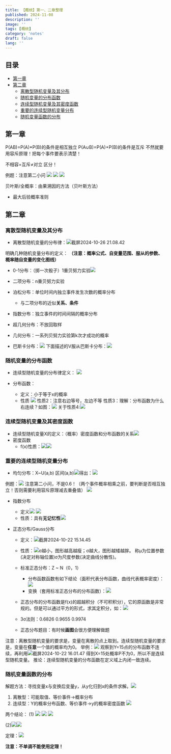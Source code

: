 ```yaml
---
title: 【概统】第一、二章整理
published: 2024-11-08
description: ''
image: ''
tags: [概统]
category: 'notes'
draft: false 
lang: ''
---
```

## 目录
* [第一章](#%E7%AC%AC%E4%B8%80%E7%AB%A0)
* [第二章](#%E7%AC%AC%E4%BA%8C%E7%AB%A0)
    + [离散型随机变量及其分布](#%E7%A6%BB%E6%95%A3%E5%9E%8B%E9%9A%8F%E6%9C%BA%E5%8F%98%E9%87%8F%E5%8F%8A%E5%85%B6%E5%88%86%E5%B8%83)
    + [随机变量的分布函数](#%E9%9A%8F%E6%9C%BA%E5%8F%98%E9%87%8F%E7%9A%84%E5%88%86%E5%B8%83%E5%87%BD%E6%95%B0)
    + [连续型随机变量及其密度函数](#%E8%BF%9E%E7%BB%AD%E5%9E%8B%E9%9A%8F%E6%9C%BA%E5%8F%98%E9%87%8F%E5%8F%8A%E5%85%B6%E5%AF%86%E5%BA%A6%E5%87%BD%E6%95%B0)
    + [重要的连续型随机变量分布](#%E9%87%8D%E8%A6%81%E7%9A%84%E8%BF%9E%E7%BB%AD%E5%9E%8B%E9%9A%8F%E6%9C%BA%E5%8F%98%E9%87%8F%E5%88%86%E5%B8%83)
    + [随机变量函数的分布](#%E9%9A%8F%E6%9C%BA%E5%8F%98%E9%87%8F%E5%87%BD%E6%95%B0%E7%9A%84%E5%88%86%E5%B8%83)
## 第一章
P(AB)=P(A)*P(B)的条件是相互独立
P(A∪B)=P(A)+P(B)的条件是互斥
不然就要用容斥原理！把每个事件要表示清楚！

不相容=互斥≠对立 区分！

例题：注意第二小问
![](/media/17295140889614/17296883392647.png)
![](/media/17295140889614/17296883615524.png)
![](/media/17295140889614/17296883725344.png)

贝叶斯/全概率：由果溯因的方法（贝叶斯方法）
* 最大后验概率准则

## 第二章
### 离散型随机变量及其分布
* 离散型随机变量的分布律：![截屏2024-10-26 21.08.42](/media/17295140889614/%E6%88%AA%E5%B1%8F2024-10-26%2021.08.42.png)

明确几种随机变量分布的定义：
**（注意：概率公式、自变量范围、服从的参数、概率随自变量的变化图线）**
* 0-1分布：（掷一次骰子）1重贝努力实验![](/media/17295140889614/17295156253357.png)

* 二项分布：n重贝努力实验
* 泊松分布：单位时间内独立事件发生次数的概率分布
    * 与二项分布的近似**关系、条件**
* 指数分布：独立事件的时间间隔的概率分布
* 超几何分布：不放回取样
* 几何分布：一系列贝努力实验第k次才成功的概率
* 巴斯卡分布：![](/media/17295140889614/17295150644928.png)
下面描述的V服从巴斯卡分布：![](/media/17295140889614/17295155232943.png)

### 随机变量的分布函数
* 连续型随机变量的分布律定义：
![](/media/17295140889614/17299482727672.png)

* 分布函数：
    * 定义：小于等于x的概率
    * 性质  ![](/media/17295140889614/17295157894422.png)
        性质2：注意右边等号，左边不等
        性质3：理解：分布函数为什么右连续？如图：![](/media/17295140889614/17295158823306.png)
关于性质4:![](/media/17295140889614/17295159323335.png)



### 连续型随机变量及其密度函数
* 连续型随机变量X的定义：（概率）密度函数和分布函数的关系![](/media/17295140889614/17295160809483.png)
* 密度函数
    * f(x)性质：![](/media/17295140889614/17295161687191.png)![](/media/17295140889614/17295161829296.png)

### 重要的连续型随机变量分布
* 均匀分布：X~U(a,b)    区间(a,b)![](/media/17295140889614/17295240152341.png)得出：![](/media/17295140889614/17295240247492.png)


例题：![](/media/17295140889614/17295794876086.png)
注意第二小问，不是0.6！（两个事件概率相乘之前，要判断是否相互独立！否则需要利用容斥原理减去重叠值）
![](/media/17295140889614/17295795144984.png)
* 指数分布
    * 定义![](/media/17295140889614/17295796372438.png)
![](/media/17295140889614/17295796478407.png)
    * 性质：具有**无记忆性**![](/media/17295140889614/17295801015985.png)

* 正态分布/Gauss分布
    * 定义：![截屏2024-10-22 15.14.45](/media/17295140889614/%E6%88%AA%E5%B1%8F2024-10-22%2015.14.45.png)
    * 性质：![](/media/17295140889614/17295812634979.png)σ越小，图形越高越瘦；σ越大，图形越矮越胖。
      称μ为位置参数(决定对称轴位置)σ为尺度参数(决定曲线分散性)。
    * 标准正态分布：Z ~ N（0，1）
        * 分布函数函数有如下结论（面积代表分布函数，曲线代表概率密度）：![](/media/17295140889614/17295822705740.png)
        * 变换（套用标准正态分布的分布函数）：![](/media/17295140889614/17295825095709.png)
    * 正态分布的分布函数是f(x)的超越积分（不可积积分），它的原函数是非常规的。但是可以通过平方的形式，求其定积分，如：![](/media/17295140889614/17295822039648.png)

    * 3σ法则：0.6826 0.9655 0.9974
    * 正态分布题目：有时候**画图**会很方便理解做题

注意：离散型随机变量的要求是，变量在离散的点上取到。连续型随机变量的要求是，变量在**任意**一个值的概率均为0。
举例：![](/media/17295140889614/17295840145075.png)
观察到Y=15点的分布函数不连续，再利用![截屏2024-10-22 16.01.47](/media/17295140889614/%E6%88%AA%E5%B1%8F2024-10-22%2016.01.47.png)
得到X=15处概率P不为0，所以不是连续型随机变量。
推论：连续型随机变量的分布函数在定义域上内闭一致连续。

### 随机变量函数的分布
解题方法：寻找变量x与变换后变量y，从y化归到x的条件求解。![](/media/17295140889614/17295849004865.png)
1. 离散型：可能取值、等价事件->概率分布
2. 连续型：Y的概率分布函数、等价事件->y的概率密度函数
![](/media/17295140889614/17295850301103.png)

两个结论：
(1) ![](/media/17295140889614/17295857365092.png)
![](/media/17295140889614/17295857473509.png)
![](/media/17295140889614/17295857555667.png)

(2)![](/media/17295140889614/17295858587197.png)![](/media/17295140889614/17295858809027.png)

定理：![](/media/17295140889614/17296713664334.png)

**注意：不单调不能使用定理！**
